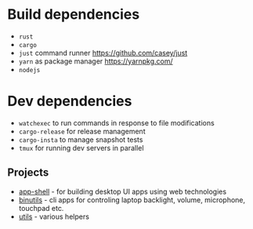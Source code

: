 # Build dependencies
* `rust`
* `cargo`
* `just` command runner https://github.com/casey/just
* `yarn` as package manager https://yarnpkg.com/
* `nodejs`

# Dev dependencies
* `watchexec` to run commands in response to file modifications
* `cargo-release` for release management
* `cargo-insta` to manage snapshot tests
* `tmux` for running dev servers in parallel

## Projects
* [app-shell](app-shell) - for building desktop UI apps using web technologies
* [binutils](binutils) - cli apps for controling laptop backlight, volume, microphone, touchpad etc.
* [utils](rs-utils) - various helpers
